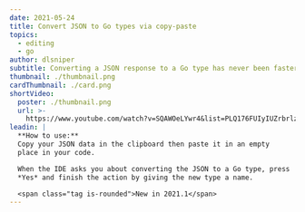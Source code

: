 ```yaml
---
date: 2021-05-24
title: Convert JSON to Go types via copy-paste
topics:
  - editing
  - go
author: dlsniper
subtitle: Converting a JSON response to a Go type has never been faster than this
thumbnail: ./thumbnail.png
cardThumbnail: ./card.png
shortVideo:
  poster: ./thumbnail.png
  url: >-
    https://www.youtube.com/watch?v=SQAWOeLYwr4&list=PLQ176FUIyIUZrbrlz4AY1V8VzBJKZyVlW&index=24
leadin: |
  **How to use:**
  Copy your JSON data in the clipboard then paste it in an empty 
  place in your code.

  When the IDE asks you about converting the JSON to a Go type, press
  *Yes* and finish the action by giving the new type a name.

  <span class="tag is-rounded">New in 2021.1</span>
---
```


